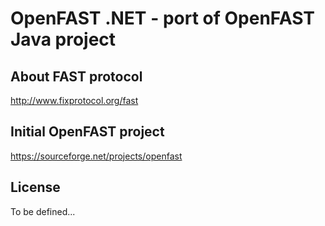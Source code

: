 OpenFAST .NET - port of OpenFAST Java project
=============================================

About FAST protocol
-------------------
http://www.fixprotocol.org/fast

Initial OpenFAST project
------------------------
https://sourceforge.net/projects/openfast

License
-------
To be defined...

